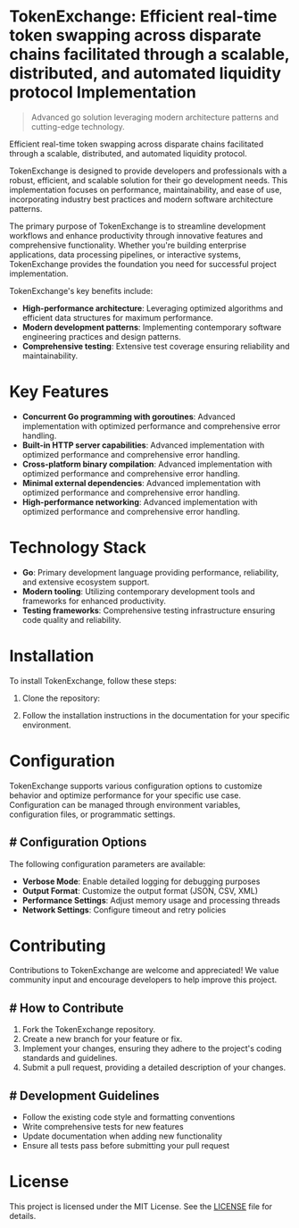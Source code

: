 <!-- fallback_TokenExchange_20251029010126_31016 -->

# TokenExchange: Efficient real-time token swapping across disparate chains facilitated through a scalable, distributed, and automated liquidity protocol Implementation
> Advanced go solution leveraging modern architecture patterns and cutting-edge technology.

Efficient real-time token swapping across disparate chains facilitated through a scalable, distributed, and automated liquidity protocol.

TokenExchange is designed to provide developers and professionals with a robust, efficient, and scalable solution for their go development needs. This implementation focuses on performance, maintainability, and ease of use, incorporating industry best practices and modern software architecture patterns.

The primary purpose of TokenExchange is to streamline development workflows and enhance productivity through innovative features and comprehensive functionality. Whether you're building enterprise applications, data processing pipelines, or interactive systems, TokenExchange provides the foundation you need for successful project implementation.

TokenExchange's key benefits include:

* **High-performance architecture**: Leveraging optimized algorithms and efficient data structures for maximum performance.
* **Modern development patterns**: Implementing contemporary software engineering practices and design patterns.
* **Comprehensive testing**: Extensive test coverage ensuring reliability and maintainability.

# Key Features

* **Concurrent Go programming with goroutines**: Advanced implementation with optimized performance and comprehensive error handling.
* **Built-in HTTP server capabilities**: Advanced implementation with optimized performance and comprehensive error handling.
* **Cross-platform binary compilation**: Advanced implementation with optimized performance and comprehensive error handling.
* **Minimal external dependencies**: Advanced implementation with optimized performance and comprehensive error handling.
* **High-performance networking**: Advanced implementation with optimized performance and comprehensive error handling.

# Technology Stack

* **Go**: Primary development language providing performance, reliability, and extensive ecosystem support.
* **Modern tooling**: Utilizing contemporary development tools and frameworks for enhanced productivity.
* **Testing frameworks**: Comprehensive testing infrastructure ensuring code quality and reliability.

# Installation

To install TokenExchange, follow these steps:

1. Clone the repository:


2. Follow the installation instructions in the documentation for your specific environment.

# Configuration

TokenExchange supports various configuration options to customize behavior and optimize performance for your specific use case. Configuration can be managed through environment variables, configuration files, or programmatic settings.

## # Configuration Options

The following configuration parameters are available:

* **Verbose Mode**: Enable detailed logging for debugging purposes
* **Output Format**: Customize the output format (JSON, CSV, XML)
* **Performance Settings**: Adjust memory usage and processing threads
* **Network Settings**: Configure timeout and retry policies

# Contributing

Contributions to TokenExchange are welcome and appreciated! We value community input and encourage developers to help improve this project.

## # How to Contribute

1. Fork the TokenExchange repository.
2. Create a new branch for your feature or fix.
3. Implement your changes, ensuring they adhere to the project's coding standards and guidelines.
4. Submit a pull request, providing a detailed description of your changes.

## # Development Guidelines

* Follow the existing code style and formatting conventions
* Write comprehensive tests for new features
* Update documentation when adding new functionality
* Ensure all tests pass before submitting your pull request

# License

This project is licensed under the MIT License. See the [LICENSE](https://github.com/LuisFillipe1/TokenExchange/blob/main/LICENSE) file for details.
